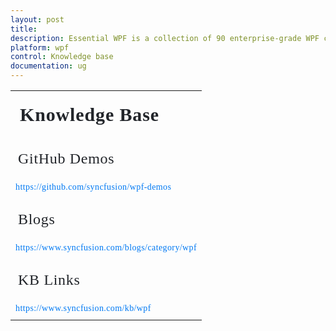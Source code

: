 ```yaml
---
layout: post
title: 
description: Essential WPF is a collection of 90 enterprise-grade WPF components including Tools, Charts, Grids and Diagram for building modern Desktop applications.
platform: wpf
control: Knowledge base
documentation: ug
---
```


<style>

#table
{
border:0 !important;
line-height: 2!important;
}

tr
{
border:0 !important;
}

#header
{
font-family: CarosBold;
font-size: 30px;
color: #22252A;
letter-spacing: 0.86px;
text-align: left;
border:0 !important;
background: none !important;
}

td
{
border:0 !important;
}


#anchor
{
text-decoration: none!important; 
font-family: Caros;
font-size: 14px;
color: #0079F3;
letter-spacing: 0.4px;
text-align: left;
}



#subheader
{
font-family: CarosBold;
font-size: 24px;
color: #22252A;
letter-spacing: 0.69px;
text-align: left;
}

</style>


<table id="table">
<tbody>
  <tr>
    <th id="header">Knowledge Base</th>
  </tr>

  <tr>
    <td></td>
  </tr>
  <tr>
    <td id="subheader">GitHub Demos</td>
  </tr>
  <tr>
    <td><a id="anchor" href="https://github.com/syncfusion/wpf-demos">https://github.com/syncfusion/wpf-demos</a></td>
  </tr>
  <tr>
    <td></td>
  </tr>
  <tr>
    <td id="subheader">Blogs</td>
  </tr>
  <tr>
    <td><a id="anchor" href="https://www.syncfusion.com/blogs/category/wpf">https://www.syncfusion.com/blogs/category/wpf</a></td>
  </tr>
  <tr>
    <td ></td>
  </tr>
  <tr>
    <td id="subheader">KB Links</td>
  </tr>
  <tr>
      <td><a id="anchor" href="https://www.syncfusion.com/kb/wpf">https://www.syncfusion.com/kb/wpf</a></td>
  </tr>
</tbody>
</table>













